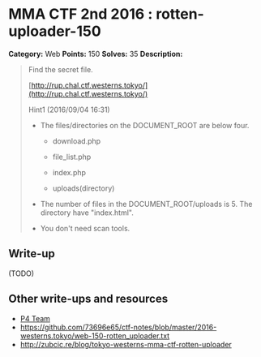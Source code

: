 # MMA CTF 2nd 2016 : rotten-uploader-150

**Category:** Web
**Points:** 150
**Solves:** 35
**Description:**

> Find the secret file.
>
>
> [<http://rup.chal.ctf.westerns.tokyo/](http://rup.chal.ctf.westerns.tokyo/)>
>
>
> Hint1 (2016/09/04 16:31)
>
>
> * The files/directories on the DOCUMENT_ROOT are below four.
>
> 	+ download.php
>
> 	+ file_list.php
>
> 	+ index.php
>
> 	+ uploads(directory)
>
> * The number of files in the DOCUMENT_ROOT/uploads is 5. The directory have "index.html".
>
> * You don't need scan tools.


## Write-up

(TODO)

## Other write-ups and resources

* [P4 Team](https://github.com/p4-team/ctf/tree/master/2016-09-05-tokyo-mma/rotten_uploader)
* https://github.com/73696e65/ctf-notes/blob/master/2016-westerns.tokyo/web-150-rotten_uploader.txt
* http://zubcic.re/blog/tokyo-westerns-mma-ctf-rotten-uploader
